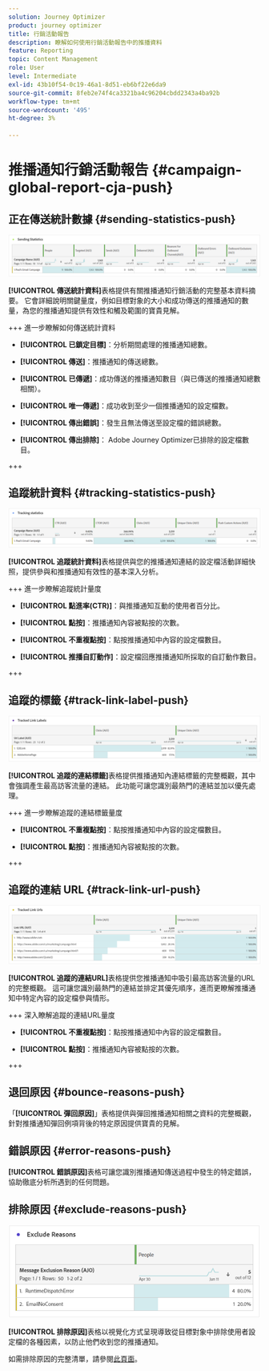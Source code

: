 ```yaml
---
solution: Journey Optimizer
product: journey optimizer
title: 行銷活動報告
description: 瞭解如何使用行銷活動報告中的推播資料
feature: Reporting
topic: Content Management
role: User
level: Intermediate
exl-id: 43b10f54-0c19-46a1-8d51-eb6bf22e6da9
source-git-commit: 8feb2e74f4ca3321ba4c96204cbdd2343a4ba92b
workflow-type: tm+mt
source-wordcount: '495'
ht-degree: 3%

---
```


# 推播通知行銷活動報告 {#campaign-global-report-cja-push}

## 正在傳送統計數據 {#sending-statistics-push}

![](assets/cja-campaign-push-sending-stat.png)

**[!UICONTROL 傳送統計資料]**&#x200B;表格提供有關推播通知行銷活動的完整基本資料摘要。 它會詳細說明關鍵量度，例如目標對象的大小和成功傳送的推播通知的數量，為您的推播通知提供有效性和觸及範圍的寶貴見解。

+++ 進一步瞭解如何傳送統計資料

* **[!UICONTROL 已鎖定目標]**：分析期間處理的推播通知總數。

* **[!UICONTROL 傳送]**：推播通知的傳送總數。

* **[!UICONTROL 已傳遞]**：成功傳送的推播通知數目（與已傳送的推播通知總數相關）。

* **[!UICONTROL 唯一傳遞]**：成功收到至少一個推播通知的設定檔數。

* **[!UICONTROL 傳出錯誤]**：發生且無法傳送至設定檔的錯誤總數。

* **[!UICONTROL 傳出排除]**： Adobe Journey Optimizer已排除的設定檔數目。

+++

## 追蹤統計資料 {#tracking-statistics-push}

![](assets/cja-campaign-push-track-stat.png)

**[!UICONTROL 追蹤統計資料]**&#x200B;表格提供與您的推播通知連結的設定檔活動詳細快照，提供參與和推播通知有效性的基本深入分析。

+++ 進一步瞭解追蹤統計量度

* **[!UICONTROL 點進率(CTR)]**：與推播通知互動的使用者百分比。

* **[!UICONTROL 點按]**：推播通知內容被點按的次數。

* **[!UICONTROL 不重複點按]**：點按推播通知中內容的設定檔數目。

* **[!UICONTROL 推播自訂動作]**：設定檔回應推播通知所採取的自訂動作數目。

+++

## 追蹤的標籤 {#track-link-label-push}

![](assets/cja-campaign-push-link-labels.png)

**[!UICONTROL 追蹤的連結標籤]**&#x200B;表格提供推播通知內連結標籤的完整概觀，其中會強調產生最高訪客流量的連結。 此功能可讓您識別最熱門的連結並加以優先處理。

+++ 進一步瞭解追蹤的連結標籤量度

* **[!UICONTROL 不重複點按]**：點按推播通知中內容的設定檔數目。

* **[!UICONTROL 點按]**：推播通知內容被點按的次數。

+++

## 追蹤的連結 URL {#track-link-url-push}

![](assets/cja-campaign-push-link-urls.png)

**[!UICONTROL 追蹤的連結URL]**&#x200B;表格提供您推播通知中吸引最高訪客流量的URL的完整概觀。 這可讓您識別最熱門的連結並排定其優先順序，進而更瞭解推播通知中特定內容的設定檔參與情形。

+++ 深入瞭解追蹤的連結URL量度

* **[!UICONTROL 不重複點按]**：點按推播通知中內容的設定檔數目。

* **[!UICONTROL 點按]**：推播通知內容被點按的次數。

+++

## 退回原因 {#bounce-reasons-push}

「**[!UICONTROL 彈回原因]**」表格提供與彈回推播通知相關之資料的完整概觀，針對推播通知彈回例項背後的特定原因提供寶貴的見解。

## 錯誤原因 {#error-reasons-push}

**[!UICONTROL 錯誤原因]**&#x200B;表格可讓您識別推播通知傳送過程中發生的特定錯誤，協助徹底分析所遇到的任何問題。

## 排除原因 {#exclude-reasons-push}

![](assets/cja-campaign-push-excluded.png)

**[!UICONTROL 排除原因]**&#x200B;表格以視覺化方式呈現導致從目標對象中排除使用者設定檔的各種因素，以防止他們收到您的推播通知。

如需排除原因的完整清單，請參閱[此頁面](exclusion-list.md)。

